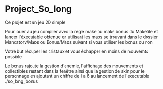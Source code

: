 # Project_So_long

Ce projet est un jeu 2D simple

Pour jouer au jeu compiler avec la règle make ou make bonus du Makefile et lancer l'éxecutable obtenue en utilisant les maps se trouvant dans le dossier Mandatory/Maps ou Bonus/Maps suivant si vous utiliser les bonus ou non

Votre but récuper les cristaux et vous échapper en moins de mouvemts possible

Le bonus rajoute la gestion d'enemie, l'affichage des mouvements et collectibles restant dans la fenêtre ainsi que la gestion de skin pour le personnage en ajoutant un chiffre de 1 a 6 au lancement de l'executable ./so_long_bonus
